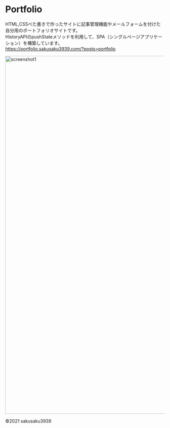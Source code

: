 # Portfolio
HTML,CSSべた書きで作ったサイトに記事管理機能やメールフォームを付けた自分用のポートフォリオサイトです。  
HistoryAPIのpushStateメソッドを利用して、SPA（シングルページアプリケーション）を構築しています。  
https://portfolio.sakusaku3939.com/?posts=portfolio

<img width="1128" alt="screenshot1" src="https://user-images.githubusercontent.com/53967490/138832219-06ed3637-f095-4515-9cea-7f56cb9ccf72.png">

©2021 sakusaku3939
